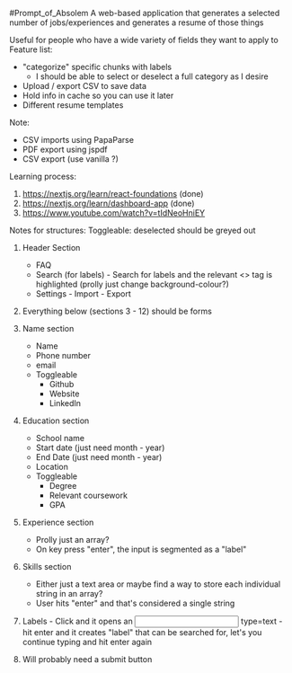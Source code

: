 #Prompt_of_Absolem
A web-based application that generates a selected number of jobs/experiences and generates a resume of those things

Useful for people who have a wide variety of fields they want to apply to
Feature list: 
  - "categorize" specific chunks with labels
      - I should be able to select or deselect a full category as I desire
  - Upload / export CSV to save data
  - Hold info in cache so you can use it later
  - Different resume templates


Note: 
  - CSV imports using PapaParse
  - PDF export using jspdf 
  - CSV export (use vanilla ?)

Learning process: 
  1. https://nextjs.org/learn/react-foundations (done)
  2. https://nextjs.org/learn/dashboard-app (done)
  3. https://www.youtube.com/watch?v=tIdNeoHniEY

Notes for structures: 
Toggleable: deselected should be greyed out

  1. Header Section
      - FAQ
      - Search (for labels)
            - Search for labels and the relevant <> tag is highlighted (prolly just change background-colour?)
      - Settings
            - Import
            - Export
  2. Everything below (sections 3 - 12) should be forms
  3. Name section
      - Name
      - Phone number
      - email
      - Toggleable
         - Github
         - Website
         - LinkedIn
         
  5. Education section
      - School name
      - Start date (just need month - year)
      - End Date (just need month - year)
      - Location
      - Toggleable
        - Degree
        - Relevant coursework
        - GPA
  7. Experience section
     - Prolly just an array?
     - On key press "enter", the input is segmented as a "label" 
  9. Skills section
      - Either just a text area or maybe find a way to store each individual string in an array?
      - User hits "enter" and that's considered a single string
  11. Labels
     - Click and it opens an <input> type=text
     - hit enter and it creates "label" that can be searched for, let's you continue typing and hit enter again
  12. Will probably need a submit button
